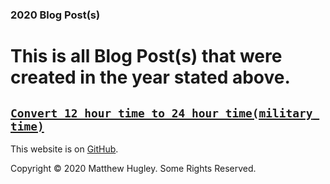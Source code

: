 ### **2020 Blog Post(s)**

# This is all Blog Post(s) that were created in the year stated above.

## [**```Convert 12 hour time to 24 hour time(military time)```**](./link.html)

This website is on [GitHub](https://github.com/mhmatthewhugley/website-mh-01).

Copyright © 2020 Matthew Hugley. Some Rights Reserved.
